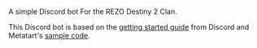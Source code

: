 A simple Discord bot For the REZO Destiny 2 Clan.

This Discord bot is based on the [getting started guide](https://discord.com/developers/docs/getting-started) from Discord and Metatart's [sample code](https://glitch.com/edit/#!/lucky-bubble-quart).
